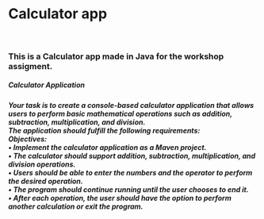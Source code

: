 <h1>Calculator app</h1><br/>
<h3>This is a Calculator app made in Java for the workshop assigment.</h4>

<h5>Calculator Application<h5>
Your task is to create a console-based calculator application that allows users to perform basic 
mathematical operations such as addition, subtraction, multiplication, and division. <br> 
The application should fulfill the following requirements:<br>
Objectives:<br>
• Implement the calculator application as a Maven project.<br>
• The calculator should support addition, subtraction, multiplication, and division operations. <br>
• Users should be able to enter the numbers and the operator to perform the desired 
operation.<br>
• The program should continue running until the user chooses to end it. <br> 
• After each operation, the user should have the option to perform another calculation or exit the program.


